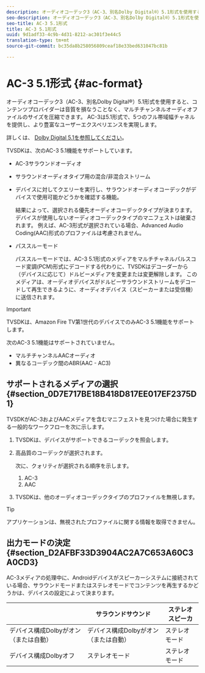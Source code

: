```yaml
---
description: オーディオコーデック3（AC-3、別名Dolby Digital®）5.1形式を使用すると、コンテンツプロバイダーは音質を損なうことなく、マルチチャンネルオーディオファイルのサイズを圧縮できます。 AC-3は5.1形式で、5つのフル帯域幅チャネルを提供し、より豊富なユーザーエクスペリエンスを実現します。
seo-description: オーディオコーデック3（AC-3、別名Dolby Digital®）5.1形式を使用すると、コンテンツプロバイダーは音質を損なうことなく、マルチチャンネルオーディオファイルのサイズを圧縮できます。 AC-3は5.1形式で、5つのフル帯域幅チャネルを提供し、より豊富なユーザーエクスペリエンスを実現します。
seo-title: AC-3 5.1形式
title: AC-3 5.1形式
uuid: 9d1adf33-4c9b-4d31-8212-ac301f3e44c5
translation-type: tm+mt
source-git-commit: bc35da8b258056809ceaf18e33bed631047bc81b

---
```



# AC-3 5.1形式 {#ac-format}

オーディオコーデック3（AC-3、別名Dolby Digital®）5.1形式を使用すると、コンテンツプロバイダーは音質を損なうことなく、マルチチャンネルオーディオファイルのサイズを圧縮できます。 AC-3は5.1形式で、5つのフル帯域幅チャネルを提供し、より豊富なユーザーエクスペリエンスを実現します。

詳しくは、 [Dolby Digital 5.1を参照してください](https://www.dolby.com/us/en/technologies/dolby-digital.html)。

TVSDKは、次のAC-3 5.1機能をサポートしています。

* AC-3サラウンドオーディオ
* サラウンドオーディオタイプ用の混合/非混合ストリーム
* デバイスに対してクエリーを実行し、サラウンドオーディオコーデックがデバイスで使用可能かどうかを確認する機能。

   結果によって、選択される優先オーディオコーデックタイプが決まります。 デバイスが使用しないオーディオコーデックタイプのマニフェストは破棄されます。 例えば、AC-3形式が選択されている場合、Advanced Audio Coding(AAC)形式のプロファイルは考慮されません。
* パススルーモード

   パススルーモードでは、AC-3 5.1形式のメディアをマルチチャネルパルスコード変調(PCM)形式にデコードする代わりに、TVSDKはデコーダーから（デバイスに応じて）ドルビーメディアを変更または変更解除します。 このメディアは、オーディオデバイスがドルビーサラウンドストリームをデコードして再生できるように、オーディオデバイス（スピーカーまたは受信機）に送信されます。

>[!IMPORTANT]
>
>TVSDKは、Amazon Fire TV第1世代のデバイスでのみAC-3 5.1機能をサポートします。

次のAC-3 5.1機能はサポートされていません。

* マルチチャンネルAACオーディオ
* 異なるコーデック間のABR(AAC - AC3)

## サポートされるメディアの選択 {#section_0D7E717BE18B418D817EE017EF2375D1}

TVSDKがAC-3およびAACメディアを含むマニフェストを見つけた場合に発生する一般的なワークフローを次に示します。

1. TVSDKは、デバイスがサポートできるコーデックを照会します。
1. 高品質のコーデックが選択されます。

   次に、クォリティが選択される順序を示します。

   1. AC-3
   1. AAC

1. TVSDKは、他のオーディオコーデックタイプのプロファイルを無視します。

>[!TIP]
>
>アプリケーションは、無視されたプロファイルに関する情報を取得できません。

## 出力モードの決定 {#section_D2AFBF33D3904AC2A7C653A60C3A0CD3}

AC-3メディアの処理中に、Androidデバイスがスピーカーシステムに接続されている場合、サラウンドモードまたはステレオモードでコンテンツを再生するかどうかは、デバイスの設定によって決まります。

|  | **サラウンドサウンド** | **ステレオスピーカ** |
|---|---|---|
| デバイス構成Dolbyがオン（または自動） | デバイス構成Dolbyがオン（または自動） | ステレオモード |
| デバイス構成Dolbyオフ | ステレオモード | ステレオモード |